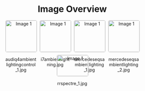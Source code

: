 <h1 style ="text-align: center;"> Image Overview </h1>
<div style="display: flex; flex-wrap: wrap; gap: 10px; justify-content: center;">
<div style="flex: 1 1 calc(33.333% - 20px); max-width: 100px; text-align: center;">
<img src="https://media.evkx.net/multimedia/technology/lights/ambientlighting/audiq4ambientlightingcontrol_1_xst.jpg" alt="Image 1" style="width: 100%; border: 1px solid #ddd; border-radius: 5px;">
<p>audiq4ambientlightingcontrol_1.jpg</p>
</div>
<div style="flex: 1 1 calc(33.333% - 20px); max-width: 100px; text-align: center;">
<img src="https://media.evkx.net/multimedia/technology/lights/ambientlighting/i7ambientlightning_xst.jpg" alt="Image 1" style="width: 100%; border: 1px solid #ddd; border-radius: 5px;">
<p>i7ambientlightning.jpg</p>
</div>
<div style="flex: 1 1 calc(33.333% - 20px); max-width: 100px; text-align: center;">
<img src="https://media.evkx.net/multimedia/technology/lights/ambientlighting/mercedeseqsambientlighting_1_xst.jpg" alt="Image 1" style="width: 100%; border: 1px solid #ddd; border-radius: 5px;">
<p>mercedeseqsambientlighting_1.jpg</p>
</div>
<div style="flex: 1 1 calc(33.333% - 20px); max-width: 100px; text-align: center;">
<img src="https://media.evkx.net/multimedia/technology/lights/ambientlighting/mercedeseqsambientlighting_2_xst.jpg" alt="Image 1" style="width: 100%; border: 1px solid #ddd; border-radius: 5px;">
<p>mercedeseqsambientlighting_2.jpg</p>
</div>
<div style="flex: 1 1 calc(33.333% - 20px); max-width: 100px; text-align: center;">
<img src="https://media.evkx.net/multimedia/technology/lights/ambientlighting/rrspectre_1_xst.jpg" alt="Image 1" style="width: 100%; border: 1px solid #ddd; border-radius: 5px;">
<p>rrspectre_1.jpg</p>
</div>
</div>
